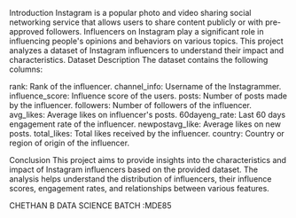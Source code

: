 Introduction
Instagram is a popular photo and video sharing social networking service that allows users to share content publicly or with pre-approved followers. Influencers on Instagram play a significant role in influencing people's opinions and behaviors on various topics. This project analyzes a dataset of Instagram influencers to understand their impact and characteristics.
Dataset Description
The dataset contains the following columns:

rank: Rank of the influencer.
channel_info: Username of the Instagrammer.
influence_score: Influence score of the users.
posts: Number of posts made by the influencer.
followers: Number of followers of the influencer.
avg_likes: Average likes on influencer's posts.
60dayeng_rate: Last 60 days engagement rate of the influencer.
newpostavg_like: Average likes on new posts.
total_likes: Total likes received by the influencer.
country: Country or region of origin of the influencer.




Conclusion
This project aims to provide insights into the characteristics and impact of Instagram influencers based on the provided dataset. The analysis helps understand the distribution of influencers, their influence scores, engagement rates, and relationships between various features.



CHETHAN B 
DATA SCIENCE
BATCH :MDE85